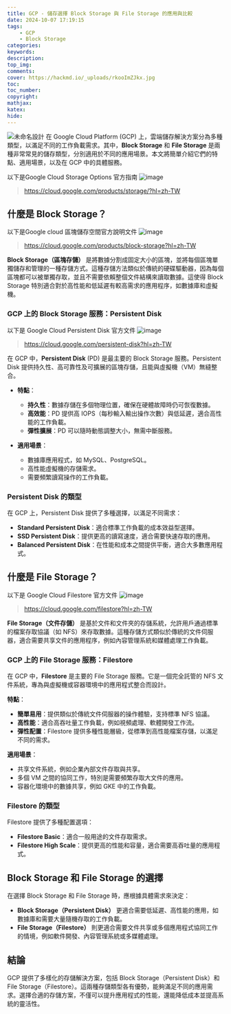```yaml
---
title: GCP - 儲存選擇 Block Storage 與 File Storage 的應用與比較
date: 2024-10-07 17:19:15
tags:
    - GCP
    - Block Storage
categories:
keywords:
description:
top_img:
comments:
cover: https://hackmd.io/_uploads/rkooImZJkx.jpg
toc:
toc_number:
copyright:
mathjax:
katex:
hide:
---
```

![未命名設計](https://hackmd.io/_uploads/rkooImZJkx.jpg)
在 Google Cloud Platform (GCP) 上，雲端儲存解決方案分為多種類型，以滿足不同的工作負載需求。其中，**Block Storage** 和 **File Storage** 是兩種非常常見的儲存類型，分別適用於不同的應用場景。本文將簡單介紹它們的特點、適用場景，以及在 GCP 中的具體服務。

以下是Google Cloud Storage Options 官方指南
![image](https://hackmd.io/_uploads/SkP1RWbJ1l.png)
>https://cloud.google.com/products/storage/?hl=zh-TW

## 什麼是 Block Storage？

以下是Google cloud 區塊儲存空間官方說明文件
![image](https://hackmd.io/_uploads/SJLgxzZkkx.png)
>https://cloud.google.com/products/block-storage?hl=zh-TW

**Block Storage（區塊存儲）** 是將數據分割成固定大小的區塊，並將每個區塊單獨儲存和管理的一種存儲方式。這種存儲方法類似於傳統的硬碟驅動器，因為每個區塊都可以被單獨存取，並且不需要依賴整個文件結構來讀取數據。這使得 Block Storage 特別適合對於高性能和低延遲有較高需求的應用程序，如數據庫和虛擬機。

### GCP 上的 Block Storage 服務：Persistent Disk

以下是 Google Cloud Persistent Disk 官方文件
![image](https://hackmd.io/_uploads/rJZrp--Jke.png)
>https://cloud.google.com/persistent-disk?hl=zh-TW

在 GCP 中，**Persistent Disk** (PD) 是最主要的 Block Storage 服務。Persistent Disk 提供持久性、高可靠性及可擴展的區塊存儲，且能與虛擬機（VM）無縫整合。

- **特點**：
  - **持久性**：數據存儲在多個物理位置，確保在硬體故障時仍可恢復數據。
  - **高效能**：PD 提供高 IOPS（每秒輸入輸出操作次數）與低延遲，適合高性能的工作負載。
  - **彈性擴展**：PD 可以隨時動態調整大小，無需中斷服務。
  
- **適用場景**：
  - 數據庫應用程式，如 MySQL、PostgreSQL。
  - 高性能虛擬機的存儲需求。
  - 需要頻繁讀寫操作的工作負載。

### Persistent Disk 的類型
在 GCP 上，Persistent Disk 提供了多種選擇，以滿足不同需求：
- **Standard Persistent Disk**：適合標準工作負載的成本效益型選擇。
- **SSD Persistent Disk**：提供更高的讀寫速度，適合需要快速存取的應用。
- **Balanced Persistent Disk**：在性能和成本之間提供平衡，適合大多數應用程式。

## 什麼是 File Storage？
以下是 Google Cloud Filestore 官方文件
![image](https://hackmd.io/_uploads/HkJqab-ykg.png)
>https://cloud.google.com/filestore?hl=zh-TW

**File Storage（文件存儲）** 是基於文件和文件夾的存儲系統，允許用戶通過標準的檔案存取協議（如 NFS）來存取數據。這種存儲方式類似於傳統的文件伺服器，適合需要共享文件的應用程序，例如內容管理系統和媒體處理工作負載。

### GCP 上的 File Storage 服務：**Filestore**
在 GCP 中，**Filestore** 是主要的 File Storage 服務。它是一個完全託管的 NFS 文件系統，專為與虛擬機或容器環境中的應用程式整合而設計。

**特點**：
  - **簡單易用**：提供類似於傳統文件伺服器的操作體驗，支持標準 NFS 協議。
  - **高性能**：適合高吞吐量工作負載，例如視頻處理、軟體開發工作流。
  - **彈性配置**：Filestore 提供多種性能層級，從標準到高性能檔案存儲，以滿足不同的需求。

**適用場景**：
  - 共享文件系統，例如企業內部文件存取與共享。
  - 多個 VM 之間的協同工作，特別是需要頻繁存取大文件的應用。
  - 容器化環境中的數據共享，例如 GKE 中的工作負載。

### Filestore 的類型
Filestore 提供了多種配置選項：
- **Filestore Basic**：適合一般用途的文件存取需求。
- **Filestore High Scale**：提供更高的性能和容量，適合需要高吞吐量的應用程式。

## Block Storage 和 File Storage 的選擇

在選擇 Block Storage 和 File Storage 時，應根據具體需求來決定：
- **Block Storage（Persistent Disk）** 更適合需要低延遲、高性能的應用，如數據庫和需要大量隨機存取的工作負載。
- **File Storage（Filestore）** 則更適合需要文件共享或多個應用程式協同工作的情境，例如軟件開發、內容管理系統或多媒體處理。

## 結論

GCP 提供了多樣化的存儲解決方案，包括 Block Storage（Persistent Disk）和 File Storage（Filestore）。這兩種存儲類型各有優勢，能夠滿足不同的應用需求。選擇合適的存儲方案，不僅可以提升應用程式的性能，還能降低成本並提高系統的靈活性。
